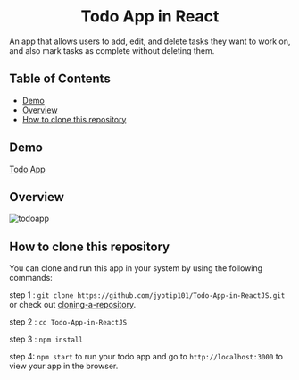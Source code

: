 <h1 align="center">Todo App in React</h1>
 
 An app that allows users to add, edit, and delete tasks they want to work on, and also mark tasks as complete without deleting them.
 
<!-- TABLE OF CONTENTS -->

## Table of Contents

- [Demo](#demo)
- [Overview](#overview) 
- [How to clone this repository](#how-to-clone-this-repository)

<!-- DEMO -->

## Demo

[Todo App](https://thejyotipatel.github.io/Todo-App-in-ReactJS)  

<!-- OVERVIEW -->

## Overview 

![todoapp](https://user-images.githubusercontent.com/66724598/138817562-87947783-3c18-4a2c-bc71-7b59317f13b1.png)

## How to clone this repository

You can clone and run this app in your system by using the following commands:

step 1 : `git clone https://github.com/jyotip101/Todo-App-in-ReactJS.git` or check out [cloning-a-repository](https://docs.github.com/en/repositories/creating-and-managing-repositories/cloning-a-repository).

step 2 : `cd Todo-App-in-ReactJS`

step 3 : `npm install` 

step 4: `npm start` to run your todo app and go to `http://localhost:3000` to view your app in the browser. 
